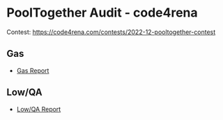 # PoolTogether Audit - code4rena

Contest: https://code4rena.com/contests/2022-12-pooltogether-contest

## Gas

- [Gas Report](./gas.md)

## Low/QA

- [Low/QA Report](./low.md)
